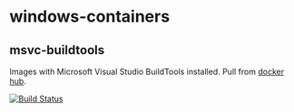 # windows-containers

## msvc-buildtools
Images with Microsoft Visual Studio BuildTools installed. Pull from [docker hub](https://hub.docker.com/r/marcusmaximus/msvc-buildtools).

[![Build Status](https://dev.azure.com/marcus-schaber/windows-containers/_apis/build/status/windows-containers%20CD?branchName=refs%2Fpull%2F2%2Fmerge)](https://dev.azure.com/marcus-schaber/windows-containers/_build/latest?definitionId=10&branchName=refs%2Fpull%2F2%2Fmerge)